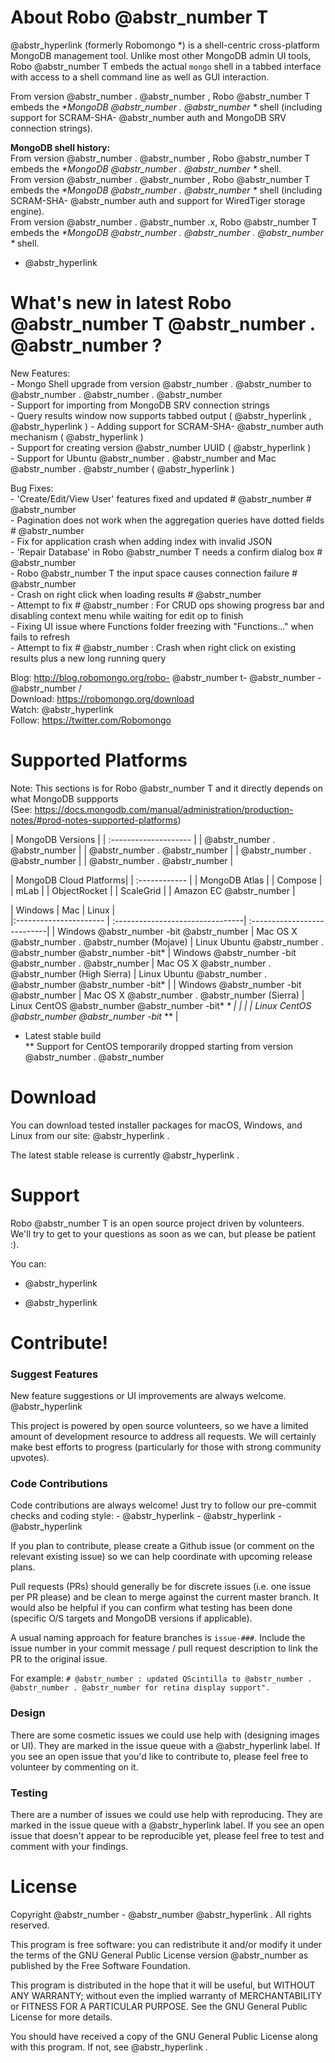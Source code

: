 # About Robo @abstr_number T

@abstr_hyperlink (formerly Robomongo *) is a shell-centric cross-platform MongoDB management tool. Unlike most other MongoDB admin UI tools, Robo @abstr_number T embeds the actual `mongo` shell in a tabbed interface with access to a shell command line as well as GUI interaction.

From version @abstr_number . @abstr_number , Robo @abstr_number T embeds the _*MongoDB @abstr_number . @abstr_number *_ shell (including support for SCRAM-SHA- @abstr_number auth and MongoDB SRV connection strings).

**MongoDB shell history:**   
From version @abstr_number . @abstr_number , Robo @abstr_number T embeds the _*MongoDB @abstr_number . @abstr_number *_ shell.   
From version @abstr_number . @abstr_number , Robo @abstr_number T embeds the _*MongoDB @abstr_number . @abstr_number *_ shell (including SCRAM-SHA- @abstr_number auth and support for WiredTiger storage engine).   
From version @abstr_number . @abstr_number .x, Robo @abstr_number T embeds the _*MongoDB @abstr_number . @abstr_number . @abstr_number *_ shell. 

* @abstr_hyperlink 

# What's new in latest Robo @abstr_number T @abstr_number . @abstr_number ?

New Features:   
\- Mongo Shell upgrade from version @abstr_number . @abstr_number to @abstr_number . @abstr_number . @abstr_number   
\- Support for importing from MongoDB SRV connection strings   
\- Query results window now supports tabbed output ( @abstr_hyperlink , @abstr_hyperlink ) \- Adding support for SCRAM-SHA- @abstr_number auth mechanism ( @abstr_hyperlink )   
\- Support for creating version @abstr_number UUID ( @abstr_hyperlink )   
\- Support for Ubuntu @abstr_number . @abstr_number and Mac @abstr_number . @abstr_number ( @abstr_hyperlink ) 

Bug Fixes:   
\- 'Create/Edit/View User' features fixed and updated # @abstr_number # @abstr_number   
\- Pagination does not work when the aggregation queries have dotted fields # @abstr_number   
\- Fix for application crash when adding index with invalid JSON   
\- 'Repair Database' in Robo @abstr_number T needs a confirm dialog box # @abstr_number   
\- Robo @abstr_number T the input space causes connection failure # @abstr_number   
\- Crash on right click when loading results # @abstr_number   
\- Attempt to fix # @abstr_number : For CRUD ops showing progress bar and disabling context menu while waiting for edit op to finish   
\- Fixing UI issue where Functions folder freezing with "Functions..." when fails to refresh   
\- Attempt to fix # @abstr_number : Crash when right click on existing results plus a new long running query 

Blog: http://blog.robomongo.org/robo- @abstr_number t- @abstr_number - @abstr_number /   
Download: https://robomongo.org/download   
Watch: @abstr_hyperlink   
Follow: https://twitter.com/Robomongo

# Supported Platforms

Note: This sections is for Robo @abstr_number T and it directly depends on what MongoDB suppports   
(See: https://docs.mongodb.com/manual/administration/production-notes/#prod-notes-supported-platforms)

| MongoDB Versions | | :-------------------- | | @abstr_number . @abstr_number | | @abstr_number . @abstr_number | | @abstr_number . @abstr_number | | @abstr_number . @abstr_number |

| MongoDB Cloud Platforms| | :------------ | | MongoDB Atlas | | Compose | | mLab | | ObjectRocket | | ScaleGrid | | Amazon EC @abstr_number |

| Windows | Mac | Linux |   
|:---------------------- | :--------------------------------| :---------------------------| | Windows @abstr_number -bit @abstr_number | Mac OS X @abstr_number . @abstr_number (Mojave) | Linux Ubuntu @abstr_number . @abstr_number @abstr_number -bit* | Windows @abstr_number -bit @abstr_number . @abstr_number | Mac OS X @abstr_number . @abstr_number (High Sierra) | Linux Ubuntu @abstr_number . @abstr_number @abstr_number -bit* | | Windows @abstr_number -bit @abstr_number | Mac OS X @abstr_number . @abstr_number (Sierra) | Linux CentOS @abstr_number @abstr_number -bit* _* | | | | Linux CentOS @abstr_number @abstr_number -bit_ ** |

* Latest stable build   
** Support for CentOS temporarily dropped starting from version @abstr_number . @abstr_number 

# Download

You can download tested installer packages for macOS, Windows, and Linux from our site: @abstr_hyperlink .

The latest stable release is currently @abstr_hyperlink .

# Support

Robo @abstr_number T is an open source project driven by volunteers. We'll try to get to your questions as soon as we can, but please be patient :).

You can:

  * @abstr_hyperlink 

  * @abstr_hyperlink 




# Contribute!

### Suggest Features

New feature suggestions or UI improvements are always welcome. @abstr_hyperlink 

This project is powered by open source volunteers, so we have a limited amount of development resource to address all requests. We will certainly make best efforts to progress (particularly for those with strong community upvotes).

### Code Contributions

Code contributions are always welcome! Just try to follow our pre-commit checks and coding style: \- @abstr_hyperlink \- @abstr_hyperlink \- @abstr_hyperlink 

If you plan to contribute, please create a Github issue (or comment on the relevant existing issue) so we can help coordinate with upcoming release plans.

Pull requests (PRs) should generally be for discrete issues (i.e. one issue per PR please) and be clean to merge against the current master branch. It would also be helpful if you can confirm what testing has been done (specific O/S targets and MongoDB versions if applicable).

A usual naming approach for feature branches is `issue-###`. Include the issue number in your commit message / pull request description to link the PR to the original issue.

For example: `# @abstr_number : updated QScintilla to @abstr_number . @abstr_number . @abstr_number for retina display support".`

### Design

There are some cosmetic issues we could use help with (designing images or UI). They are marked in the issue queue with a @abstr_hyperlink label. If you see an open issue that you'd like to contribute to, please feel free to volunteer by commenting on it.

### Testing

There are a number of issues we could use help with reproducing. They are marked in the issue queue with a @abstr_hyperlink label. If you see an open issue that doesn't appear to be reproducible yet, please feel free to test and comment with your findings.

# License

Copyright @abstr_number - @abstr_number @abstr_hyperlink . All rights reserved.

This program is free software: you can redistribute it and/or modify it under the terms of the GNU General Public License version @abstr_number as published by the Free Software Foundation.

This program is distributed in the hope that it will be useful, but WITHOUT ANY WARRANTY; without even the implied warranty of MERCHANTABILITY or FITNESS FOR A PARTICULAR PURPOSE. See the GNU General Public License for more details.

You should have received a copy of the GNU General Public License along with this program. If not, see @abstr_hyperlink .
